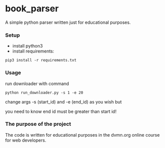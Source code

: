 # book_parser
A simple python parser written just for educational purposes.

### Setup
- install python3
- install requirements:
```
pip3 install -r requirements.txt
```

### Usage
run downloader with command
```
python run_downloader.py -s 1 -e 20
```

change args -s (start_id) and -e (end_id) as you wish but

you need to know end id must be greater than start id!

###  The purpose of the project
The code is written for educational purposes in the dvmn.org online course for web developers.
